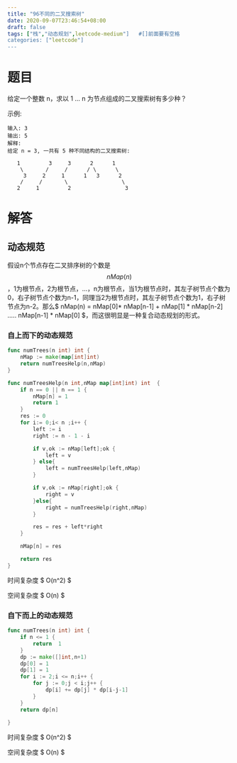 ```yaml
---
title: "96不同的二叉搜索树"
date: 2020-09-07T23:46:54+08:00
draft: false
tags: ["栈","动态规划",leetcode-medium"]   #[]前面要有空格
categories: ["leetcode"]
---
```


# 题目

给定一个整数 n，求以 1 ... n 为节点组成的二叉搜索树有多少种？<!--more-->



示例:
```
输入: 3
输出: 5
解释:
给定 n = 3, 一共有 5 种不同结构的二叉搜索树:

   1         3     3      2      1
    \       /     /      / \      \
     3     2     1      1   3      2
    /     /       \                 \
   2     1         2                 3
```



# 解答

## 动态规范

假设n个节点存在二叉排序树的个数是$$ nMap(n) $$，1为根节点，2为根节点，...，n为根节点，当1为根节点时，其左子树节点个数为0，右子树节点个数为n-1，同理当2为根节点时，其左子树节点个数为1，右子树节点为n-2。那么$ nMap(n) = nMap[0]* nMap[n-1] + nMap[1] * nMap[n-2] ..... nMap[n-1] * nMap[0] $，而这很明显是一种复合动态规划的形式。

### 自上而下的动态规范

```go
func numTrees(n int) int {
	nMap := make(map[int]int)
	return numTreesHelp(n,nMap)
}

func numTreesHelp(n int,nMap map[int]int) int  {
	if n == 0 || n == 1 {
		nMap[n] = 1
		return 1
	}
	res := 0
	for i:= 0;i< n ;i++ {
		left := i
		right := n - 1 - i

		if v,ok := nMap[left];ok {
			left = v
		} else{
			left = numTreesHelp(left,nMap)
		}

		if v,ok := nMap[right];ok {
			right = v
		}else{
			right = numTreesHelp(right,nMap)
		}

		res = res + left*right
	}

	nMap[n] = res

	return res
}
```

时间复杂度 $ O(n^2) $

空间复杂度  $ O(n) $

### 自下而上的动态规范

```go
func numTrees(n int) int {
    if n <= 1 {
        return  1 
    }
    dp := make([]int,n+1)
    dp[0] = 1 
    dp[1] = 1 
    for i := 2;i <= n;i++ {
        for j := 0;j < i;j++ {
            dp[i] += dp[j] * dp[i-j-1]
        }
    }
    return dp[n]
    
}
```

时间复杂度 $ O(n^2) $

空间复杂度  $ O(n) $



